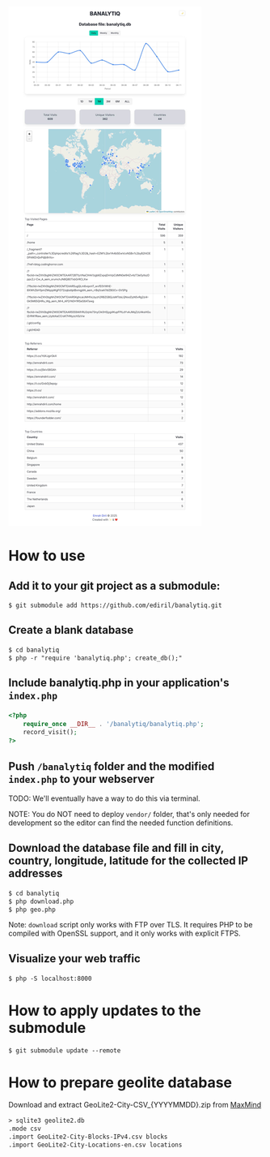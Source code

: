 ![Screenshot](screenshot.jpg)

# How to use
## Add it to your git project as a submodule:
```
$ git submodule add https://github.com/ediril/banalytiq.git
```

## Create a blank database
```
$ cd banalytiq
$ php -r "require 'banalytiq.php'; create_db();"
```

## Include banalytiq.php in your application's `index.php`
```php
<?php
    require_once __DIR__ . '/banalytiq/banalytiq.php';
    record_visit();
?>
```

## Push `/banalytiq` folder and the modified `index.php` to your webserver
TODO: We'll eventually have a way to do this via terminal.

NOTE: You do NOT need to deploy `vendor/` folder, that's only needed for development so the editor
can find the needed function definitions.

## Download the database file and fill in city, country, longitude, latitude for the collected IP addresses 
```
$ cd banalytiq
$ php download.php
$ php geo.php
```

Note: `download` script only works with FTP over TLS. It requires PHP to be compiled with OpenSSL support, and it only works with explicit FTPS.

## Visualize your web traffic
```
$ php -S localhost:8000
```

# How to apply updates to the submodule
```
$ git submodule update --remote
```

# How to prepare geolite database
Download and extract GeoLite2-City-CSV_{YYYYMMDD}.zip from [MaxMind](https://dev.maxmind.com)
```
> sqlite3 geolite2.db
.mode csv
.import GeoLite2-City-Blocks-IPv4.csv blocks
.import GeoLite2-City-Locations-en.csv locations
```